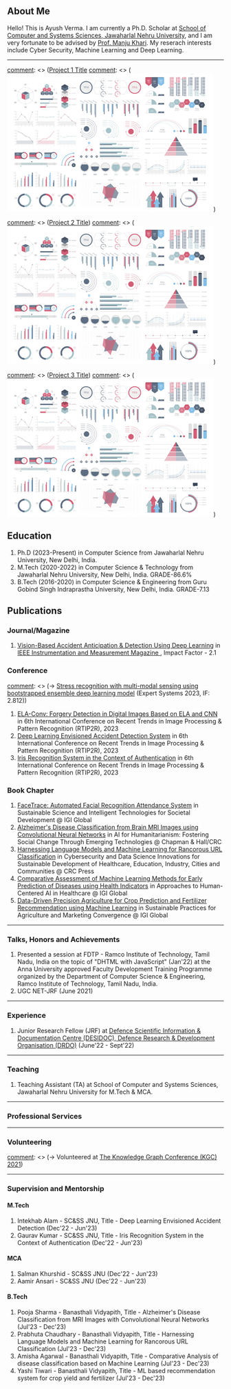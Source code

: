 
## About Me

Hello! This is Ayush Verma. I am currently a Ph.D. Scholar at <a href="https://jnu.ac.in/scss/">School of Computer and Systems Sciences, Jawaharlal Nehru University</a>, and I am very fortunate to be advised by <a href="https://scholar.google.com/citations?user=JB9wY5YAAAAJ&hl=en">Prof. Manju Khari</a>.
My reserach interests include Cyber Security, Machine Learning and Deep Learning. 

---

[comment]: <> (### Projects)

[comment]: <> ([Project 1 Title](/sample_page)
[comment]: <> (<img src="images/dummy_thumbnail.jpg?raw=true"/>)

[comment]: <> (---)
[comment]: <> ([Project 2 Title](/pdf/sample_presentation.pdf))
[comment]: <> (<img src="images/dummy_thumbnail.jpg?raw=true"/>)

[comment]: <> (---)
[comment]: <> ([Project 3 Title](http://example.com/))
[comment]: <> (<img src="images/dummy_thumbnail.jpg?raw=true"/>)

[comment]: <> (---)

## Education
1. Ph.D (2023-Present) in Computer Science from Jawaharlal Nehru University, New Delhi, India.
2. M.Tech (2020-2022) in Computer Science & Technology from Jawaharlal Nehru University, New Delhi, India. GRADE-86.6%
3. B.Tech (2016-2020) in Computer Science & Engineering from Guru Gobind Singh Indraprastha University, New Delhi, India. GRADE-7.13

## Publications

### Journal/Magazine

1. <a href="#">Vision-Based Accident Anticipation & Detection Using Deep Learning</a> in <a href="https://ieee-ims.org/publication/ieee-imm"> IEEE Instrumentation and Measurement Magazine </a>, Impact Factor - 2.1

### Conference

[comment]: <> (-> <a href="https://onlinelibrary.wiley.com/doi/abs/10.1111/exsy.13239">Stress recognition with multi-modal sensing using bootstrapped ensemble deep learning model</a> (Expert Systems 2023, IF: 2.812))
1. <a href="#">ELA-Conv: Forgery Detection in Digital Images Based on ELA and CNN</a> in 6th International Conference on Recent Trends in Image Processing & Pattern Recognition (RTIP2R), 2023<br>
2. <a href="#">Deep Learning Envisioned Accident Detection
System</a> in 6th International Conference on Recent Trends in Image Processing & Pattern Recognition (RTIP2R), 2023<br>
3. <a href="#">Iris Recognition System in the Context of Authentication</a> in 6th International Conference on Recent Trends in Image Processing & Pattern Recognition (RTIP2R), 2023<br>

### Book Chapter

1. <a href="https://www.igi-global.com/chapter/facetrace/330919">FaceTrace: Automated Facial Recognition Attendance System</a> in Sustainable Science and Intelligent Technologies for Societal Development @ IGI Global<br>
2. <a href="#">Alzheimer's Disease Classification from Brain MRI Images using Convolutional Neural Networks</a> in AI for Humanitarianism: Fostering Social Change Through Emerging Technologies @ Chapman & Hall/CRC<br>
3. <a href="#">Harnessing Language Models and Machine Learning for Rancorous URL Classification</a> in Cybersecurity and Data Science Innovations for Sustainable Development of Healthcare, Education, Industry, Cities and Communities @ CRC Press<br>
4. <a href="#">Comparative Assessment of Machine Learning Methods for Early Prediction of Diseases using Health Indicators</a> in Approaches to Human-Centered AI in Healthcare @ IGI Global<br>
5. <a href="#">Data-Driven Precision Agriculture for Crop Prediction and Fertilizer Recommendation using Machine Learning</a> in Sustainable Practices for Agriculture and Marketing Convergence @ IGI Global<br>

---

### Talks, Honors and Achievements

1. Presented a session at FDTP - Ramco Institute of Technology, Tamil Nadu, India on the topic of "DHTML with JavaScript" (Jan'22) at the Anna University approved Faculty Development Training Programme organized by the Department of Computer Science & Engineering, Ramco Institute of Technology, Tamil Nadu, India.
2. UGC NET-JRF (June 2021)

---

### Experience

1. Junior Research Fellow (JRF) at <a href="https://www.drdo.gov.in/labs-and-establishments/defence-scientific-information-documentation-centre-desidoc/">Defence Scientific Information & Documentation Centre (DESIDOC), Defence Research & Development Organisation (DRDO)</a>  (June'22 - Sept'22)

---
### Teaching

1. Teaching Assistant (TA) at School of Computer and Systems Sciences, Jawaharlal Nehru University for M.Tech & MCA.

---
### Professional Services
[comment]: <> (-> Reviewer for ASONAM 2023)

---
### Volunteering

[comment]: <> (-> Volunteered at <a href="https://www.knowledgegraph.tech/kgc2021/">The Knowledge Graph Conference (KGC) 2021</a>)

---
### Supervision and Mentorship

#### M.Tech
1. Intekhab Alam - SC&SS JNU,  Title - Deep Learning Envisioned Accident Detection (Dec'22 - Jun'23)<br>
2. Gaurav Kumar - SC&SS JNU, Title - Iris Recognition System in the Context of Authentication (Dec'22 - Jun'23)<br>

#### MCA
1. Salman Khurshid - SC&SS JNU (Dec'22 - Jun'23)<br>
2. Aamir Ansari - SC&SS JNU (Dec'22 - Jun'23)<br>

#### B.Tech
1. Pooja Sharma - Banasthali Vidyapith, Title - Alzheimer's Disease Classification from MRI Images with Convolutional Neural Networks (Jul'23 - Dec'23) <br>
2. Prabhuta Chaudhary - Banasthali Vidyapith, Title - Harnessing Language Models and Machine Learning for Rancorous URL Classification (Jul'23 - Dec'23) <br>
3. Amisha Agarwal - Banasthali Vidyapith, Title - Comparative Analysis of disease classification based on
Machine Learning (Jul'23 - Dec'23) <br>
4. Yashi Tiwari - Banasthali Vidyapith, Title - ML based recommendation system for crop yield and fertilizer (Jul'23 - Dec'23) <br>




